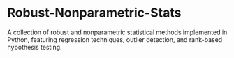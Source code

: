 # Robust-Nonparametric-Stats
A collection of robust and nonparametric statistical methods implemented in Python, featuring regression techniques, outlier detection, and rank-based hypothesis testing.
